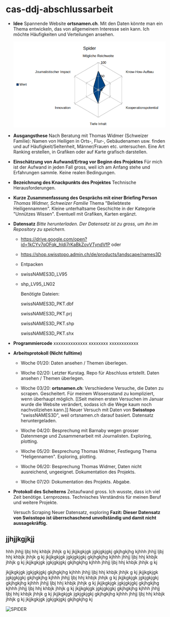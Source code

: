# cas-ddj-abschlussarbeit

* **Idee**
  Spannende Website **ortsnamen.ch**. Mit den Daten könnte man ein Thema entwickeln, das von allgemeinem Interesse sein kann. Ich möchte Häufigkeiten und Verteilungen ansehen. 

  ![ ](spider.png)
  
* **Ausgangsthese**
  Nach Beratung mit Thomas Widmer (Schweizer Familie): Namen von Heiligen in Orts-, Flur-, Gebäudenamen usw. finden und auf Häufigkeit/Seltenheit, Männer/Frauen etc. untersuchen. Eine Art Ranking erstellen, in Grafiken oder auf Karte grafisch darstellen.
  
* **Einschätzung von Aufwand/Ertrag vor Beginn des Projektes**
  Für mich ist der Aufwand in jeden Fall gross, weil ich am Anfang stehe und Erfahrungen sammle. Keine realen Bedingungen.
  
* **Bezeichnung des Knackpunkts des Projektes**
  Technische Herausforderungen. 
  
* **Kurze Zusammenfassung des Gesprächs mit einer Briefing Person**
  _Thomas Widmer, Schweizer Familie_
  Thema "Beliebteste Heiligennamnen". Kleine unterhaltsame Geschichte in der Kategorie "Unnützes Wissen". Eventuell mit Grafiken, Karten ergänzt.
  
* **Datensatz** 
    _Bitte herunterladen. Der Datensatz ist zu gross, um ihn im Repository zu speichern._
    
  * https://drive.google.com/open?id=1kCYv7qOFqk_hldi7rKaBkZovVTyndVfP oder
    
  * https://shop.swisstopo.admin.ch/de/products/landscape/names3D
  
  * Entpacken
  
  * swissNAMES3D_LV95
  
  * shp_LV95_LN02
  
      Benötigte Dateien:
  
      swissNAMES3D_PKT.dbf
  
      swissNAMES3D_PKT.prj
  
      swissNAMES3D_PKT.shp
  
      swissNAMES3D_PKT.shx
  
  
* **Programmiercode** xxxxxxxxxxxxxx xxxxxxxx xxxxxxxxxxxx

* **Arbeitsprotokoll (Nicht fulltime)**
  
  * Woche 01/20: Daten ansehen / Themen überlegen.
  
  * Woche 02/20: Letzter Kurstag. Repo für Abschluss ertstellt. Daten ansehen / Themen überlegen.
  
  * Woche 03/20: **ortsnamen.ch**: Verschiedene Versuche, die Daten zu scrapen. Gescheitert. Für meinem Wissensstand zu kompliziert, wenn überhaupt möglich. [[Seit meinen ersten Versuchen im Januar wurde die Website verändert, sodass ich die Wege kaum noch nachvollziehen kann.]] Neuer Versuch mit Daten von **Swisstopo** "swissNAMES3D", weil ortsnamen.ch darauf basiert. Datensatz heruntergeladen.
  
  * Woche 04/20: Besprechung mit Barnaby wegen grosser Datenmenge und Zusammenarbeit mit Journalisten. Exploring, plotting.
  
  * Woche 05/20: Besprechung Thomas Widmer, Festlegung Thema "Heligennamen". Exploring, plotting.
  
  * Woche 06/20: Besprechung Thomas Widmer, Daten nicht ausreichend, ungeeignet. Dokumentation des Projekts.
  
  * Woche 07/20: Dokumentation des Projekts. Abgabe.

  
* **Protokoll des Scheiterns**
  Zeitaufwand gross. Ich wusste, dass ich viel Zeit benötige. Lernprozess. Technisches Verständnis für meinen Beruf und weitere Projekte.
  
  Versuch Scraping
  Neuer Datensatz, exploring
  **Fazit: Dieser Datensatz von Swisstopo ist überrschaschend unvollständig und damit nicht aussagekräftig.**
  
  
  
  
## jjhjjkgjkjj
hhh jhhjj ljbj hhj khbjk jhhjk g kj jkjjkgkjgk jgkjgkjgkj gkjhgkjhg kjhhh jhhjj ljbj hhj khbjk jhhjk g kj jkjjkgkjgk jgkjgkjgkj gkjhgkjhg kjhhh jhhjj ljbj hhj khbjk jhhjk g kj jkjjkgkjgk jgkjgkjgkj gkjhgkjhg kjhhh jhhjj ljbj hhj khbjk jhhjk g kj

jkjjkgkjgk jgkjgkjgkj gkjhgkjhg kjhhh jhhjj ljbj hhj khbjk jhhjk g kj jkjjkgkjgk jgkjgkjgkj gkjhgkjhg kjhhh jhhjj ljbj hhj khbjk jhhjk g kj jkjjkgkjgk jgkjgkjgkj gkjhgkjhg kjhhh jhhjj ljbj hhj khbjk jhhjk g kj jkjjkgkjgk jgkjgkjgkj gkjhgkjhg kjhhh jhhjj ljbj hhj khbjk jhhjk g kj jkjjkgkjgk jgkjgkjgkj gkjhgkjhg kjhhh jhhjj ljbj hhj khbjk jhhjk g kj jkjjkgkjgk jgkjgkjgkj gkjhgkjhg kjhhh jhhjj ljbj hhj khbjk jhhjk g kj jkjjkgkjgk jgkjgkjgkj gkjhgkjhg kj




![SPIDER](screenshots/picturename)

